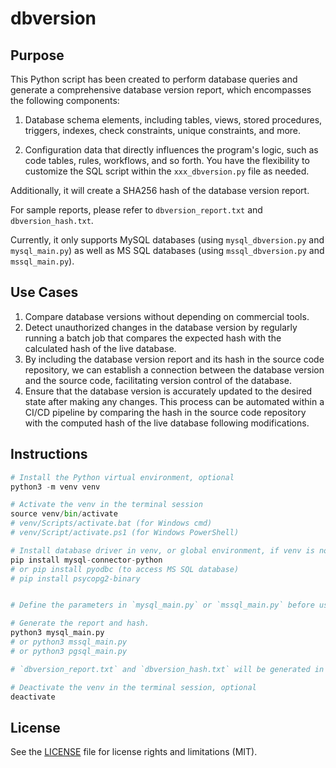 # dbversion

## Purpose

This Python script has been created to perform database queries and generate a comprehensive database version report, which encompasses the following components:

1. Database schema elements, including tables, views, stored procedures, triggers, indexes, check constraints, unique constraints, and more.

1. Configuration data that directly influences the program's logic, such as code tables, rules, workflows, and so forth. You have the flexibility to customize the SQL script within the `xxx_dbversion.py` file as needed.

Additionally, it will create a SHA256 hash of the database version report.

For sample reports, please refer to `dbversion_report.txt` and `dbversion_hash.txt`.

Currently, it only supports MySQL databases (using `mysql_dbversion.py` and `mysql_main.py`) as well as MS SQL databases (using `mssql_dbversion.py` and `mssql_main.py`).

## Use Cases

1. Compare database versions without depending on commercial tools.
1. Detect unauthorized changes in the database version by regularly running a batch job that compares the expected hash with the calculated hash of the live database.
1. By including the database version report and its hash in the source code repository, we can establish a connection between the database version and the source code, facilitating version control of the database.
1. Ensure that the database version is accurately updated to the desired state after making any changes. This process can be automated within a CI/CD pipeline by comparing the hash in the source code repository with the computed hash of the live database following modifications.
 
 
## Instructions
```python 
# Install the Python virtual environment, optional
python3 -m venv venv

# Activate the venv in the terminal session
source venv/bin/activate
# venv/Scripts/activate.bat (for Windows cmd)
# venv/Script/activate.ps1 (for Windows PowerShell)

# Install database driver in venv, or global environment, if venv is not activated
pip install mysql-connector-python
# or pip install pyodbc (to access MS SQL database)
# pip install psycopg2-binary


# Define the parameters in `mysql_main.py` or `mssql_main.py` before use

# Generate the report and hash.
python3 mysql_main.py
# or python3 mssql_main.py
# or python3 pgsql_main.py

# `dbversion_report.txt` and `dbversion_hash.txt` will be generated in the working directory

# Deactivate the venv in the terminal session, optional 
deactivate
```
 
 ## License
 See the [LICENSE](LICENSE.md) file for license rights and limitations (MIT).
